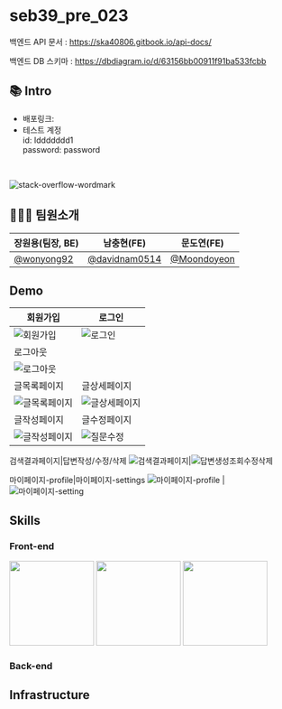 # seb39_pre_023
백엔드 API 문서 : https://ska40806.gitbook.io/api-docs/

백엔드 DB 스키마 : https://dbdiagram.io/d/63156bb00911f91ba533fcbb

## 📚 Intro
- 배포링크:
- 테스트 계정
<br/>id: Iddddddd1
<br/>password: password
<br/>

![stack-overflow-wordmark](https://user-images.githubusercontent.com/102936206/189313291-02e6b174-2ef8-43a8-a938-56ed440c752c.svg)

## 👨‍👩‍👧‍ 팀원소개
장원용(팀장, BE)|남충현(FE)|문도연(FE)
-|-|-
<a href="https://github.com/wonyong92">@wonyong92</a>|<a href="https://github.com/davidnam0514">@davidnam0514</a>|<a href="https://github.com/Moondoyeon">@Moondoyeon</a>

## Demo
회원가입|로그인|
-|-
![회원가입](https://user-images.githubusercontent.com/102936206/189317749-776cf8ef-80e3-48a5-bbcc-34a7ad13f9a5.png)|![로그인](https://user-images.githubusercontent.com/102936206/189317782-d8365441-1573-4047-8c28-f63b355469fe.png)
로그아웃|
![로그아웃](https://user-images.githubusercontent.com/102936206/189317936-32c99556-dc89-4257-b447-1544a673a384.png)|
글목록페이지|글상세페이지
![글목록페이지](https://user-images.githubusercontent.com/102936206/189318044-b56213c2-e7e7-4bf8-a5e7-78a118a8a7de.png)|![글상세페이지](https://user-images.githubusercontent.com/102936206/189318068-b0685315-ea80-4970-8f4f-6ea8e6987790.png)
글작성페이지|글수정페이지
![글작성페이지](https://user-images.githubusercontent.com/102936206/189318169-9c21738a-4f6d-40d6-960f-a6e5bb6372c1.png)|![질문수정](https://user-images.githubusercontent.com/102936206/189381091-e599bd87-4e34-41a1-afbb-5ef0a9c7e086.png)

검색결과페이지|답변작성/수정/삭제
![검색결과페이지](https://user-images.githubusercontent.com/102936206/189318287-97ab0e67-010a-4e3f-b6b7-8f5cfd6077ee.png)|![답변생성조회수정삭제](https://user-images.githubusercontent.com/102936206/189381223-2f7ce3e1-054c-49d2-ab7b-3039c5f919fe.png)

마이페이지-profile|마이페이지-settings
![마이페이지-profile](https://user-images.githubusercontent.com/102936206/189381259-a7da8f33-6e25-4080-af4b-63e687e905dd.png)
|![마이페이지-setting](https://user-images.githubusercontent.com/102936206/189381288-d7beb73e-40e2-435b-91c6-7141ffd8e500.png)


## Skills
### Front-end
<img src="https://user-images.githubusercontent.com/52682603/138834243-fb74d81e-e90d-4c6a-8793-05df588f59ab.png" style="width:150px;"></img>
<img src="https://camo.githubusercontent.com/9eb91892d3969439e38151d9985cc1709f2bfd6062c4ff9e3518f355d4457cd6/68747470733a2f2f6e6f7469636f6e2d7374617469632e74616d6d6f6c6f2e636f6d2f6467676763726b78712f696d6167652f75706c6f61642f76313536373734393631342f6e6f7469636f6e2f7a6764617870616966356f6a6564756f6e7967622e706e67" style="width:150px;"></img>
<img src="https://camo.githubusercontent.com/ea2326599fe1ad74f07f5c2dd97ccdbd296e825d0ddf3f9fff2c417260a190fe/68747470733a2f2f6e6f7469636f6e2d7374617469632e74616d6d6f6c6f2e636f6d2f6467676763726b78712f696d6167652f75706c6f61642f76313536383835313531382f6e6f7469636f6e2f6c776a336872397631796f6865696d74776331772e706e67" style="width:150px;"></img>

### Back-end


## Infrastructure
